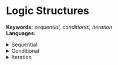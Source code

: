 # Logic Structures

**Keywords:** _sequential, conditional, iteration_   
**Languages:**

<details>
  <summary> Sequential </summary>   
 
  **Keywords:**   
  **Description:**   
  **Examples:**   
  **Remarks:**   
  
</details>

<details>
  <summary> Conditional </summary>   
 
  **Keywords:** _if-elseif-else, switch-case, selection_    
  **Description:**   
  **Examples:**   

  ```
  C#

  int employeeLevel = 100;
  string title = "";

  if(employeeLevel == 100){

  }
  else if(employeeLevel == 200){
    title = "Senior Associate";
  }
  else if(employeeLevel == 300){
    title = "Manager";
  }
  else if(employeeLevel == 400){
    title = "Senior Manager";
  }
  else{
    title = "Associate";
  }
  ```
  

  ```
  C#

  int employeeLevel = 100;
  string title = "";

  switch(employeeLevel)
  {
    case 100:
    case 200:
      title = "Senior Associate";
      break;
    case 300:
      title = "Manager";
      break;
    case 400:
      title = "Senior Manager";
      break;
    default:
      title = "Associate";
      break;
  }
  ```
  
  **Remarks:**   
  
</details>

<details>
  <summary> Iteration </summary>   
 
  **Keywords:** _for, while, foreach, loop, repetition_   
  **Description:**   
  - The `for` statement iterates through a code block a specific number of times. (initializer, condition, iterator)
  - The `while` statement iterates through a block of code until a condition is met.
  - The `foreach` statement iterates through a block of code once for each item in a sequence of data like an array or collection.
  
  **Examples:**   
  **Remarks:**   

  ```
  C#

  string[] names = {"A", "B", "C"};

  for(int i = 0; i < names.Length; i++)
  {
    Console.WriteLine(names[i]);
  }

  foreach(string name in names)
  {
    Console.WriteLine(name);
  }
  ```
  
  Output:
  ```
  A
  B
  C
  ```
  
</details>



### 
